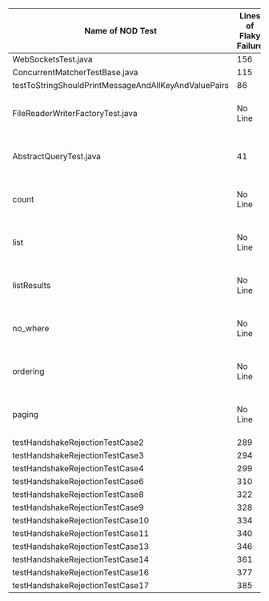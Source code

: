 | Name of NOD Test | Lines of Flaky Failure | Flaky Root Cause | Link To Test | Source or Test Code |
| ------------- | ------------- | ------------- | ------------- | ------------- |
| WebSocketsTest.java | 156 | Concurrency | https://github.com/Accenture/Mercury/commit/47663ff9c7803aa8613a81b3dff71ec9908e2d6e | Source |
| ConcurrentMatcherTestBase.java | 115 | Concurrency | https://github.com/flaxsearch/luwak/pull/193/commits/46efdd26518b78a886d4a12c3903837526868687 | Source |
| testToStringShouldPrintMessageAndAllKeyAndValuePairs | 86 | Randomness | https://github.com/TestingResearchIllinois/idoft/issues/797 | Test |
| FileReaderWriterFactoryTest.java | No Line | Not Specified -- Environment Setup Error | https://github.com/querydsl/querydsl/blob/master/querydsl-hibernate-search/src/test/java/com/querydsl/hibernate/search/SearchQueryTest.java | Test |
| AbstractQueryTest.java | 41 | Not Specified -- Environment Differences | https://github.com/querydsl/querydsl/pull/2658 | Source |
| count | No Line | Not Specified -- Environment Cleanup | https://github.com/querydsl/querydsl/blob/master/querydsl-hibernate-search/src/test/java/com/querydsl/hibernate/search/SearchQueryTest.java | Test |
| list | No Line | Not Specified -- Environment Cleanup | https://github.com/querydsl/querydsl/blob/master/querydsl-hibernate-search/src/test/java/com/querydsl/hibernate/search/SearchQueryTest.java | Test |
| listResults | No Line | Not Specified -- Environment Cleanup | https://github.com/querydsl/querydsl/blob/master/querydsl-hibernate-search/src/test/java/com/querydsl/hibernate/search/SearchQueryTest.java | Test |
| no_where | No Line | Not Specified -- Environment Cleanup | https://github.com/querydsl/querydsl/blob/master/querydsl-hibernate-search/src/test/java/com/querydsl/hibernate/search/SearchQueryTest.java | Test |
| ordering | No Line | Not Specified -- Environment Cleanup | https://github.com/querydsl/querydsl/blob/master/querydsl-hibernate-search/src/test/java/com/querydsl/hibernate/search/SearchQueryTest.java | Test |
| paging | No Line | Not Specified -- Environment Cleanup | https://github.com/querydsl/querydsl/blob/master/querydsl-hibernate-search/src/test/java/com/querydsl/hibernate/search/SearchQueryTest.java | Test |
| testHandshakeRejectionTestCase2 | 289 | Timing | https://github.com/TestingResearchIllinois/idoft/issues/22 | Test |
| testHandshakeRejectionTestCase3 | 294 | Timing | https://github.com/TestingResearchIllinois/idoft/issues/22 | Test |
| testHandshakeRejectionTestCase4 | 299 | Timing | https://github.com/TestingResearchIllinois/idoft/issues/22 | Test |
| testHandshakeRejectionTestCase6 | 310 | Timing | https://github.com/TestingResearchIllinois/idoft/issues/22 | Test |
| testHandshakeRejectionTestCase8 | 322 | Timing | https://github.com/TestingResearchIllinois/idoft/issues/22 | Test |
| testHandshakeRejectionTestCase9 | 328 | Timing | https://github.com/TestingResearchIllinois/idoft/issues/22 | Test |
| testHandshakeRejectionTestCase10 | 334 | Timing | https://github.com/TestingResearchIllinois/idoft/issues/22 | Test |
| testHandshakeRejectionTestCase11 | 340 | Timing | https://github.com/TestingResearchIllinois/idoft/issues/22 | Test |
| testHandshakeRejectionTestCase13 | 346 | Timing | https://github.com/TestingResearchIllinois/idoft/issues/22 | Test |
| testHandshakeRejectionTestCase14 | 361 | Timing | https://github.com/TestingResearchIllinois/idoft/issues/22 | Test |
| testHandshakeRejectionTestCase16 | 377 | Timing | https://github.com/TestingResearchIllinois/idoft/issues/22 | Test |
| testHandshakeRejectionTestCase17 | 385 | Timing | https://github.com/TestingResearchIllinois/idoft/issues/22 | Test |
